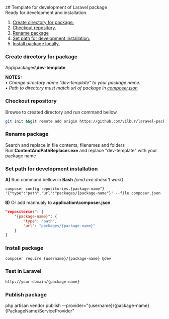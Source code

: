 z# Template for development of Laravel package    
Ready for development and installation.    

1. [Create directory for package.](#create-directory-for-package)<br>    
1. [Checkout repository.](#checkout-repository)<br>    
1. [Rename package](#rename-package)<br>    
1. [Set path for development installation.](#set-path-for-development-installation)<br>    
1. [Install package locally.](#install-package-locally)<br>    


### Create directory for package    
App\packages\\__dev-template__    

__NOTES:__    
• *Change directory name "dev-template" to your package name.*    
• *Path to directory must match url of package in [composer.json](#set-path-for-development-installation)*    

### Checkout repository    
Browse to created directory and run command bellow    
``` bash    
git init &&git remote add origin https://github.com/vilbur/laravel-package-dev-template.git &&git pull origin master    
```    

### Rename package    
Search and replace in file contents, filenames and folders    
Run __ContentAndPathReplacer.exe__ and replace "dev-template" with your package name    


### Set path for development installation    

__A)__ Run command bellow in __Bash__ *(cmd.exe doesn't work)*.  

	composer config repositories.{package-name"} '{"type":"path","url":"packages/{package-name"}' --file composer.json    


__B)__ Or add mannualy to __application\composer.json__.    
``` json    
"repositories": {    
    "{package-name}": {    
        "type": "path",    
        "url": "packages/{package-name}"    
    }    
}    
```    

### Install package    
``` bash    
composer require {username}/{package-name} @dev    
```    

### Test in Laravel    
``` html    
http://your-domain/{package-name}    
```    

### Publish package    
php artisan vendor:publish --provider="{username}\\{package-name}\{PackageName}ServiceProvider"    

    